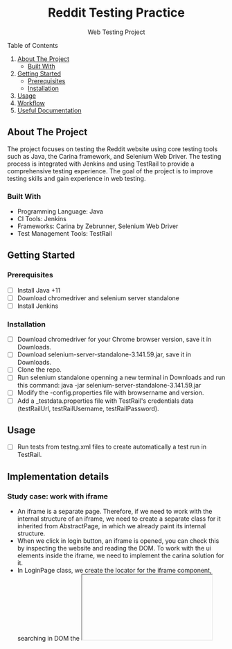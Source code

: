 <!-- PROJECT LOGO -->
<div align="center">
  <h1 align="center">Reddit Testing Practice</h1>
  <p align="center">Web Testing Project</p>
</div>

<!-- TABLE OF CONTENTS -->
  <summary>Table of Contents</summary>
  <ol>
    <li>
      <a href="#about-the-project">About The Project</a>
      <ul>
        <li><a href="#built-with">Built With</a></li>
      </ul>
    </li>
    <li>
      <a href="#getting-started">Getting Started</a>
      <ul>
        <li><a href="#prerequisites">Prerequisites</a></li>
        <li><a href="#installation">Installation</a></li>
      </ul>
    </li>
    <li><a href="#usage">Usage</a></li>
    <li><a href="#workflow">Workflow</a></li>
    <li><a href="#useful documentation">Useful Documentation</a></li>
  </ol>

<!-- ABOUT THE PROJECT -->
## About The Project

The project focuses on testing the Reddit website using core testing tools such as Java, the Carina framework, and Selenium Web Driver. The testing process is integrated with Jenkins and using TestRail to provide a comprehensive testing experience. The goal of the project is to improve testing skills and gain experience in web testing.

### Built With

* Programming Language: Java
* CI Tools: Jenkins
* Frameworks: Carina by Zebrunner, Selenium Web Driver
* Test Management Tools: TestRail

<!-- GETTING STARTED -->
## Getting Started


### Prerequisites

- [ ] Install Java +11
- [ ] Download chromedriver and selenium server standalone
- [ ] Install Jenkins

### Installation
- [ ] Download chromedriver for your Chrome browser version, save it in Downloads.
- [ ] Download selenium-server-standalone-3.141.59.jar, save it in Downloads. 
- [ ] Clone the repo.
- [ ] Run selenium standalone openning a new terminal in Downloads and run this command: java -jar selenium-server-standalone-3.141.59.jar
- [ ] Modify the -config.properties file with browsername and version.
- [ ] Add a _testdata.properties file with TestRail's credentials data (testRailUrl, testRailUsername, testRailPassword).

<!-- USAGE EXAMPLES AND STUDY CASES-->
## Usage

- [ ] Run tests from testng.xml files to create automatically a test run in TestRail.

## Implementation details

### Study case: work with iframe
- An iframe is a separate page. Therefore, if we need to work with the internal structure of an iframe, we need to create a separate class for it inherited from AbstractPage, in which we already paint its internal structure.
- When we click in login button, an iframe is opened, you can check this by inspecting the website and reading the DOM. To work with the ui elements inside the iframe, we need to implement the carina solution for it.
- In LoginPage class, we create the locator for the iframe component, searching in DOM the <iframe> tag, and we create a method to switch to the iframe and be able to work with the elements from it.
```
driver.switchTo().frame(iframe.getElement());
```
### Study case: disable popup notifications
- To disable popup notifications on the LoginTest class, we can use the ChromeOptions to disable them or set it up in the -config.properties file
```
ChromeOptions options=new ChromeOptions();
options.addArguments("--disable-notifications");
```

### Study case: shadow DOM elements
- Elements within a shadow DOM are encapsulated and not directly accessible using standard CSS or XPath selectors. Shadow DOM is often used for encapsulation and styling of web components.
- When we try to find the Shadow DOM elements using Selenium locators, we get NoSuchElementException as it is not directly accessible to the DOM.
- To locate elements within a shadow DOM, we have two options:
1. Using JavaScriptExecutor: create an instance of JavascriptExecutor to implement the method executeScript() using as argument the nested hierarchy of tags until we get the element.
We can verify this hierarchy by inspecting the website, go to console and execute the commands and verify the result, if we find a shadow root tag, we use the method shadowRoot() and continue navigating through the DOM. Example: document.querySelector('').shadowRoot.querySelector('').shadowRoot.querySelector('').
Finally we can save the result in a WebElement variable and use it in our tests.
```
JavascriptExecutor jse=(JavascriptExecutor) driver;
WebElement shadowedElement=(WebElement) jse.executeScript("return document.querySelector('shreddit-overlay-display[class=\"theme-beta\"]').shadowRoot.querySelector('shreddit-signup-drawer').shadowRoot.querySelector('shreddit-slotter[slot-name=\"login\"]').shadowRoot.querySelector('#login-username').shadowRoot.querySelector('faceplate-form-helper-text[placeholder=\" \"]').shadowRoot.querySelector('#helper-text')");
```
2. Using Selenium WebDriver’s getShadowDom() method.


<!-- WORKFLOW -->
## Workflow

1. Check tickets assigned to you defined in the Project Management Tool (e.g. Trello)
2. Check TestRail's test case: preconditions, steps, expected results
3. Create your Feature Branch following naming convention [TCXX]-testName
4. Add components and pages as needed, using Page Object Model Design Pattern
5. Commit your changes, push them to your branch and create a pull request assigning a reviewer
6. Merge changes to master branch

<!-- USEFUL DOCUMENTATION -->
## Useful Documentation

* [Carina Framework](https://zebrunner.github.io/carina/)
* [TestRail](https://support.gurock.com/hc/en-us)
* [Reddit url](https://www.reddit.com/)
* [TestNG](https://testng.org/doc/documentation-main.html)
* [Appium](https://appium.io/docs/en/writing-running-appium/caps/)
